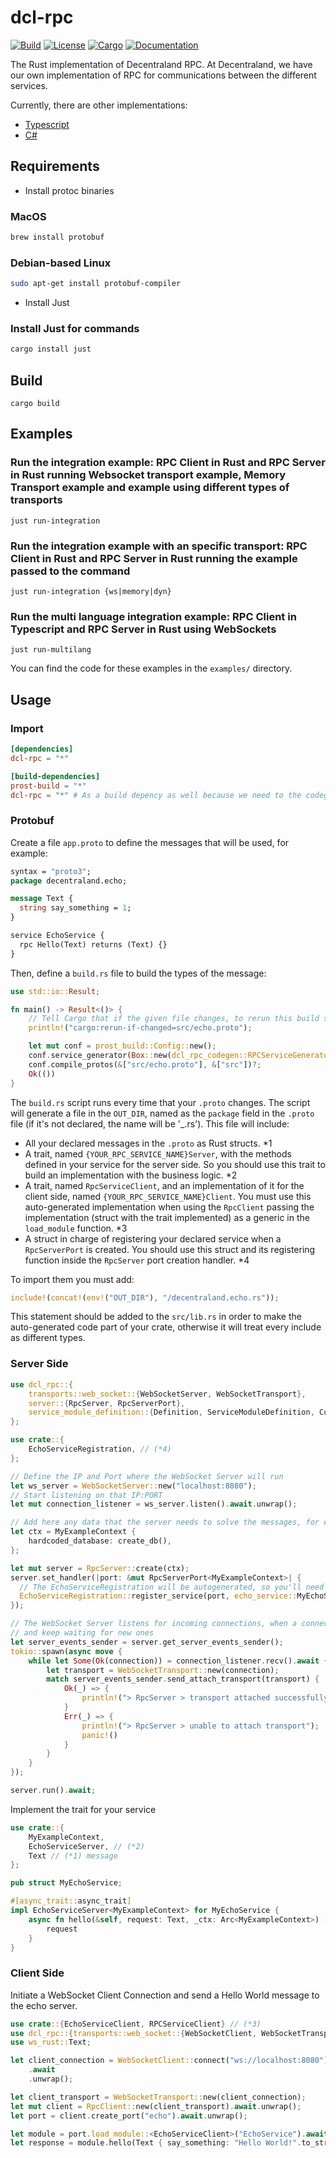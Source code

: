 # dcl-rpc

[![Build](https://github.com/decentraland/rpc-rust/workflows/Validations/badge.svg)](
<https://github.com/decentraland/rpc-rust/actions>)
[![License](https://img.shields.io/badge/license-Apache--2.0_OR_MIT-blue.svg)](
<https://github.com/decentraland/rpc-rust>)
[![Cargo](https://img.shields.io/crates/v/dcl-rpc.svg)](
<https://crates.io/crates/dcl-rpc>)
[![Documentation](https://docs.rs/dcl-rpc/badge.svg)](
<https://docs.rs/dcl-rpc>)

The Rust implementation of Decentraland RPC. At Decentraland, we have our own implementation of RPC for communications between the different services.

Currently, there are other implementations:

- [Typescript](https://github.com/decentraland/rpc)
- [C#](https://github.com/decentraland/rpc-csharp)

## Requirements

- Install protoc binaries

### MacOS

```bash
brew install protobuf
```

### Debian-based Linux

```bash
sudo apt-get install protobuf-compiler
```

- Install Just

### Install Just for commands

```bash
cargo install just
```

## Build

`cargo build`

## Examples

### Run the integration example: RPC Client in Rust and RPC Server in Rust running Websocket transport example, Memory Transport example and example using different types of transports

`just run-integration`

### Run the integration example with an specific transport: RPC Client in Rust and RPC Server in Rust running the example passed to the command

`just run-integration {ws|memory|dyn}`

### Run the multi language integration example: RPC Client in Typescript and RPC Server in Rust using WebSockets

`just run-multilang`

You can find the code for these examples in the `examples/` directory.

## Usage

### Import

```toml
[dependencies]
dcl-rpc = "*"

[build-dependencies]
prost-build = "*"
dcl-rpc = "*" # As a build depency as well because we need to the codegen module for the code-generation of the defined RPC Service in the .proto
```

### Protobuf

Create a file `app.proto` to define the messages that will be used, for example:

```proto
syntax = "proto3";
package decentraland.echo;

message Text {
  string say_something = 1;
}

service EchoService {
  rpc Hello(Text) returns (Text) {}
}
```

Then, define a `build.rs` file to build the types of the message:

```rust
use std::io::Result;

fn main() -> Result<()> {
    // Tell Cargo that if the given file changes, to rerun this build script.
    println!("cargo:rerun-if-changed=src/echo.proto");

    let mut conf = prost_build::Config::new();
    conf.service_generator(Box::new(dcl_rpc_codegen::RPCServiceGenerator::new()));
    conf.compile_protos(&["src/echo.proto"], &["src"])?;
    Ok(())
}
```

The `build.rs` script runs every time that your `.proto` changes. The script will generate a file in the `OUT_DIR`, named as the `package` field in the `.proto` file (if it's not declared, the name will be '_.rs'). This file will include: 
- All your declared messages in the `.proto` as Rust structs. *1
- A trait, named `{YOUR_RPC_SERVICE_NAME}Server`, with the methods defined in your service for the server side. So you should use this trait to build an implementation with the business logic. *2
- A trait, named `RpcServiceClient`, and an implementation of it for the client side, named `{YOUR_RPC_SERVICE_NAME}Client`. You must use this auto-generated implementation when using the `RpcClient` passing the implementation (struct with the trait implemented) as a generic in the `load_module` function. *3
- A struct in charge of registering your declared service when a `RpcServerPort` is created. You should use this struct and its registering function inside the `RpcServer` port creation handler. *4

To import them you must add:

```rust
include!(concat!(env!("OUT_DIR"), "/decentraland.echo.rs"));
```

This statement should be added to the `src/lib.rs` in order to make the auto-generated code part of your crate, otherwise it will treat every include as different types.

### Server Side

```rust
use dcl_rpc::{
    transports::web_socket::{WebSocketServer, WebSocketTransport}, 
    server::{RpcServer, RpcServerPort}, 
    service_module_definition::{Definition, ServiceModuleDefinition, CommonPayload}
};

use crate::{
    EchoServiceRegistration, // (*4)
};

// Define the IP and Port where the WebSocket Server will run
let ws_server = WebSocketServer::new("localhost:8080");
// Start listening on that IP:PORT
let mut connection_listener = ws_server.listen().await.unwrap();

// Add here any data that the server needs to solve the messages, for example db.
let ctx = MyExampleContext {
    hardcoded_database: create_db(),
};

let mut server = RpcServer::create(ctx);
server.set_handler(|port: &mut RpcServerPort<MyExampleContext>| {
  // The EchoServiceRegistration will be autogenerated, so you'll need to define the echo_service, which will have all the behaviors of your service. Following the example, it'll have the logic for the `hello` message.
  EchoServiceRegistration::register_service(port, echo_service::MyEchoService {})
});

// The WebSocket Server listens for incoming connections, when a connection is established, it creates a new WebSocketTransport with that connection and attaches it to the server event sender. The loop continues to listen for incoming connections and attach transports until it is stopped.
// and keep waiting for new ones
let server_events_sender = server.get_server_events_sender();
tokio::spawn(async move {
    while let Some(Ok(connection)) = connection_listener.recv().await {
        let transport = WebSocketTransport::new(connection);
        match server_events_sender.send_attach_transport(transport) {
            Ok(_) => {
                println!("> RpcServer > transport attached successfully");
            }
            Err(_) => {
                println!("> RpcServer > unable to attach transport");
                panic!()
            }
        }
    }
});

server.run().await;
```

Implement the trait for your service

```rust
use crate::{
    MyExampleContext, 
    EchoServiceServer, // (*2)
    Text // (*1) message
};

pub struct MyEchoService;

#[async_trait::async_trait]
impl EchoServiceServer<MyExampleContext> for MyEchoService {
    async fn hello(&self, request: Text, _ctx: Arc<MyExampleContext>) -> Text {
        request
    }
}
```

### Client Side

Initiate a WebSocket Client Connection and send a Hello World message to the echo server.

```rust
use crate::{EchoServiceClient, RPCServiceClient} // (*3)
use dcl_rpc::{transports::web_socket::{WebSocketClient, WebSocketTransport}, client::RpcClient};
use ws_rust::Text;

let client_connection = WebSocketClient::connect("ws://localhost:8080")
    .await
    .unwrap();

let client_transport = WebSocketTransport::new(client_connection);
let mut client = RpcClient::new(client_transport).await.unwrap();
let port = client.create_port("echo").await.unwrap();

let module = port.load_module::<EchoServiceClient>("EchoService").await.unwrap();
let response = module.hello(Text { say_something: "Hello World!".to_string()}).await;
```
